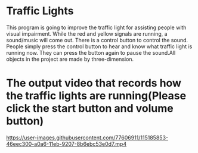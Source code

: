 # Traffic Lights
This program is going to improve the traffic light for assisting people with visual impairment.
While the red and yellow signals are running, a sound/music will come out. There is a control 
button to control the sound. People simply press the control button to hear and know what traffic 
light is running now. They can press the button again to pause the sound.All objects in the project
are made by three-dimension. 

# The output video that records how the traffic lights are running(Please click the start button and volume button) 
https://user-images.githubusercontent.com/77606911/115185853-46eec300-a0a6-11eb-9207-8b6ebc53e0d7.mp4



